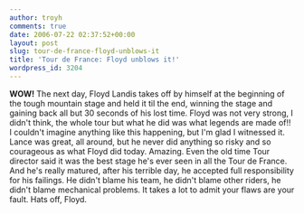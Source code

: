 ```yaml
---
author: troyh
comments: true
date: 2006-07-22 02:37:52+00:00
layout: post
slug: tour-de-france-floyd-unblows-it
title: 'Tour de France: Floyd unblows it!'
wordpress_id: 3204
---
```


**WOW!** The next day, Floyd Landis takes off by himself at the beginning of the tough mountain stage and held it til the end, winning the stage and gaining back all but 30 seconds of his lost time. Floyd was not very strong, I didn't think, the whole tour but what he did was what legends are made of!! I couldn't imagine anything like this happening, but I'm glad I witnessed it. Lance was great, all around, but he never did anything so risky and so courageous as what Floyd did today. Amazing. Even the old time Tour director said it was the best stage he's ever seen in all the Tour de France.
And he's really matured, after his terrible day, he accepted full responsibility for his failings. He didn't blame his team, he didn't blame other riders, he didn't blame mechanical problems. It takes a lot to admit your flaws are your fault. Hats off, Floyd.

